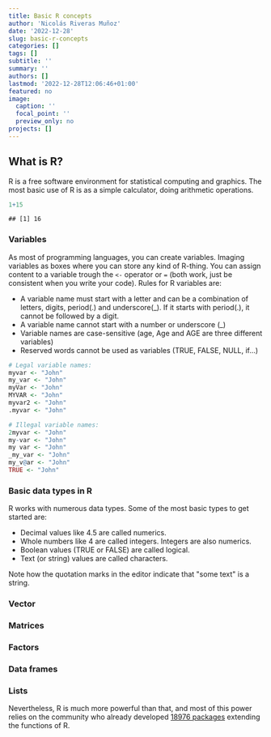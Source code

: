 ```yaml
---
title: Basic R concepts
author: 'Nicolás Riveras Muñoz'
date: '2022-12-28'
slug: basic-r-concepts
categories: []
tags: []
subtitle: ''
summary: ''
authors: []
lastmod: '2022-12-28T12:06:46+01:00'
featured: no
image:
  caption: ''
  focal_point: ''
  preview_only: no
projects: []
---
```


## What is R?

R is a free software environment for statistical computing and graphics. The most basic use of R is as a simple calculator, doing arithmetic operations.


```r
1+15
```

```
## [1] 16
```
### Variables

As most of programming languages, you can create variables. Imaging variables as boxes where you can store any kind of R-thing. You can assign content to a variable trough the `<-` operator or `=` (both work, just be consistent when you write your code).
Rules for R variables are:

+   A variable name must start with a letter and can be a combination of letters, digits, period(.)
and underscore(_). If it starts with period(.), it cannot be followed by a digit.
+   A variable name cannot start with a number or underscore (_)
+   Variable names are case-sensitive (age, Age and AGE are three different variables)
+   Reserved words cannot be used as variables (TRUE, FALSE, NULL, if...)



```r
# Legal variable names:
myvar <- "John"
my_var <- "John"
myVar <- "John"
MYVAR <- "John"
myvar2 <- "John"
.myvar <- "John"

# Illegal variable names:
2myvar <- "John"
my-var <- "John"
my var <- "John"
_my_var <- "John"
my_v@ar <- "John"
TRUE <- "John"
```

### Basic data types in R

R works with numerous data types. Some of the most basic types to get started are:

+   Decimal values like 4.5 are called numerics.
+   Whole numbers like 4 are called integers. Integers are also numerics.
+   Boolean values (TRUE or FALSE) are called logical.
+   Text (or string) values are called characters.

Note how the quotation marks in the editor indicate that "some text" is a string.


### Vector

### Matrices

### Factors

### Data frames

### Lists

Nevertheless, R is much more powerful than that, and most of this power relies on the community who already developed [18976 packages](https://cran.r-project.org/web/packages/available_packages_by_name.html) extending the functions of R.
